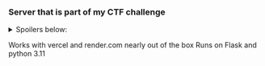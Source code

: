 ### Server that is part of my CTF challenge


<details>
  <summary>Spoilers below: </summary>
  <p>Contains vulnerability with directory (path) traversal</p>
  <p>Session cookies are not using strong encryption</p>
  </details>



Works with vercel and render.com nearly out of the box 
Runs on Flask and python 3.11